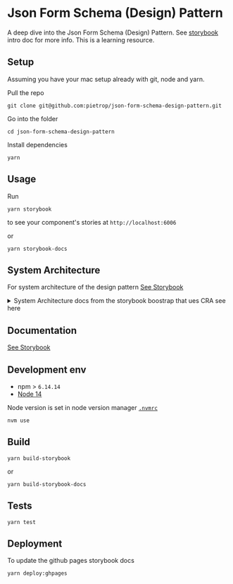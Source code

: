 # Json Form Schema (Design) Pattern

<!-- _One liner + link to confluence page_
_Screenshot of UI - optional_ -->
A deep dive into the Json Form Schema (Design) Pattern. See [storybook](https://pietropassarelli.net/json-form-schema-design-pattern) intro doc for more info. This is a learning resource.

## Setup

<!-- _stack - optional_
_How to build and run the code/app_ -->

Assuming you have your mac setup already with git, node and yarn.

Pull the repo        
```
git clone git@github.com:pietrop/json-form-schema-design-pattern.git
```
         
Go into the folder        
```
cd json-form-schema-design-pattern
```
         
Install dependencies        
```
yarn
```

## Usage

Run 

```
yarn storybook
```
to see your component's stories at `http://localhost:6006`


or 
```
yarn storybook-docs
```

## System Architecture

<!-- _High level overview of system architecture_ -->
For system architecture of the design pattern [See Storybook](https://pietropassarelli.net/json-form-schema-design-pattern)

<details><summary>System Architecture docs from the storybook boostrap that ues CRA see here</summary>

<!-- _High level overview of system architecture_ -->

See [Storybook Architecture mdx doc](./src/Architecture.stories.mdx)

The Project itself was initially scaffolded using [Storybook Tutorials](https://storybook.js.org/tutorials/intro-to-storybook/react/en/get-started/)

### 🔎 What's inside?

> A quick look at the top-level files and directories included with this template.

    .
    ├── .storybook
    ├── node_modules
    ├── public
    ├── src
    ├── .gitignore
    ├── LICENSE
    ├── package.json
    ├── yarn.lock
    └── README.md

> 1.  **`.storybook`**: This directory contains Storybook's [configuration](https://storybook.js.org/docs/react/configure/overview) files.
> 
> 2.  **`node_modules`**: This directory contains all of the modules of code that your project depends on (npm packages).
>
> 3.  **`public`**: This directory will contain the development and production build of the site.
>
> 4.  **`src`**: This directory will contain all of the code related to what you will see on your application.
>
> 5.  **`.gitignore`**: This file tells git which files it should not track or maintain during the development process of your project.
> 
> 6.  **`LICENSE`**: The template is licensed under the MIT licence.
> 
> 7.  **`package.json`**: Standard manifest file for Node.js projects, which typically includes project specific metadata (such as the project's name, the author among other information). It's based on this file that npm will know which packages are necessary to the project.
> 
> 8.  **`yarn.lock`**: This is an automatically generated file based on the exact versions of your npm dependencies that were installed for your project. **(Do not change it manually).**
> 
> 9.  **`README.md`**: A text file containing useful reference information about the project.

### Learning Storybook

> 1. Read our introductory tutorial at [Learn Storybook](https://storybook.js.org/tutorials/intro-to-storybook/react/en/get-started/).
> 2. Learn how to transform your component libraries into design systems in our [Design Systems for Developers](https://storybook.js.org/tutorials/design-systems-for-developers/) tutorial.
> 3. See our official documentation at [Storybook](https://storybook.js.org/).

</details>

## Documentation

[See Storybook](https://pietropassarelli.net/json-form-schema-design-pattern)

<!--

There's a [docs](./docs) folder in this repository.

[docs/notes](./docs/notes) contains dev draft notes on various aspects of the project. This would generally be converted either into ADRs or guides when ready.

[docs/adr](./docs/adr) contains [Architecture Decision Record](https://github.com/joelparkerhenderson/architecture_decision_record).

> An architectural decision record (ADR) is a document that captures an important architectural decision made along with its context and consequences.

We are using [this template for ADR](https://gist.github.com/iaincollins/92923cc2c309c2751aea6f1b34b31d95) -->

## Development env

 <!-- _How to run the development environment_ -->

- npm > `6.14.14`
- [Node 14](https://nodejs.org/docs/latest-v14.x/api/)

Node version is set in node version manager [`.nvmrc`](https://github.com/creationix/nvm#nvmrc)

```
nvm use
```


<!-- _Coding style convention ref optional, eg which linter to use_ -->

<!-- _Linting, github pre-push hook - optional_ -->

## Build

<!-- _How to run build_ -->

```
yarn build-storybook
```
or 
```
yarn build-storybook-docs
```
## Tests

<!-- _How to carry out tests_ -->

```
yarn test
```

## Deployment

<!-- _How to deploy the code/app into test/staging/production_ -->

To update the github pages storybook docs 

```
yarn deploy:ghpages
```

